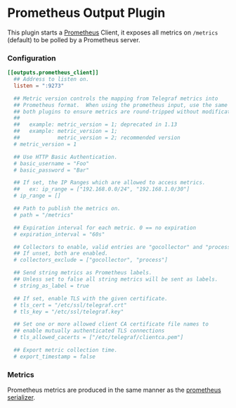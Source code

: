 # Prometheus Output Plugin

This plugin starts a [Prometheus](https://prometheus.io/) Client, it exposes
all metrics on `/metrics` (default) to be polled by a Prometheus server.

### Configuration

```toml
[[outputs.prometheus_client]]
  ## Address to listen on.
  listen = ":9273"

  ## Metric version controls the mapping from Telegraf metrics into
  ## Prometheus format.  When using the prometheus input, use the same value in
  ## both plugins to ensure metrics are round-tripped without modification.
  ##
  ##   example: metric_version = 1; deprecated in 1.13
  ##   example: metric_version = 1;
  ##            metric_version = 2; recommended version
  # metric_version = 1

  ## Use HTTP Basic Authentication.
  # basic_username = "Foo"
  # basic_password = "Bar"

  ## If set, the IP Ranges which are allowed to access metrics.
  ##   ex: ip_range = ["192.168.0.0/24", "192.168.1.0/30"]
  # ip_range = []

  ## Path to publish the metrics on.
  # path = "/metrics"

  ## Expiration interval for each metric. 0 == no expiration
  # expiration_interval = "60s"

  ## Collectors to enable, valid entries are "gocollector" and "process".
  ## If unset, both are enabled.
  # collectors_exclude = ["gocollector", "process"]

  ## Send string metrics as Prometheus labels.
  ## Unless set to false all string metrics will be sent as labels.
  # string_as_label = true

  ## If set, enable TLS with the given certificate.
  # tls_cert = "/etc/ssl/telegraf.crt"
  # tls_key = "/etc/ssl/telegraf.key"

  ## Set one or more allowed client CA certificate file names to
  ## enable mutually authenticated TLS connections
  # tls_allowed_cacerts = ["/etc/telegraf/clientca.pem"]

  ## Export metric collection time.
  # export_timestamp = false
```

### Metrics

Prometheus metrics are produced in the same manner as the [prometheus serializer][].

[prometheus serializer]: /plugins/serializers/prometheus/README.md#Metrics

